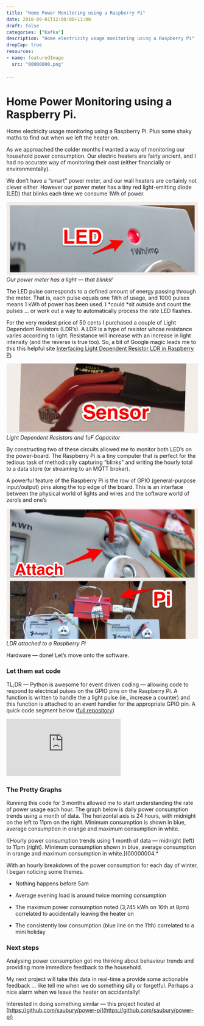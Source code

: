 ```yaml
---
title: "Home Power Monitoring using a Raspberry Pi"
date: 2018-09-01T12:00:00+11:00
draft: false
categories: ["Kafka"]
description: "Home electricity usage monitoring using a Raspberry Pi"
dropCap: true
resources:
- name: featuredImage
  src: "00000000.png"

---
```



# Home Power Monitoring using a Raspberry Pi.

Home electricity usage monitoring using a Raspberry Pi. Plus some shaky maths to find out when we left the heater on.

As we approached the colder months I wanted a way of monitoring our household power consumption. Our electric heaters are fairly ancient, and I had no accurate way of monitoring their cost (either financially or environmentally).

We don’t have a “smart” power meter, and our wall heaters are certainly not clever either. However our power meter has a tiny red light-emitting diode (LED) that blinks each time we consume 1Wh of power.

![Our power meter has a light — that blinks!](00000001.png)*Our power meter has a light — that blinks!*

The LED pulse corresponds to a defined amount of energy passing through the meter. That is, each pulse equals one 1Wh of usage, and 1000 pulses means 1 kWh of power has been used. I *could *sit outside and count the pulses … or work out a way to automatically process the rate LED flashes.

For the very modest price of 50 cents I purchased a couple of Light Dependent Resistors (LDR’s). A LDR is a type of resistor whose resistance varies according to light. Resistance will increase with an increase in light intensity (and the reverse is true too). So, a bit of Google magic leads me to this this helpful site [Interfacing Light Dependent Resistor LDR in Raspberry Pi](https://iotguider.in/raspberrypi/interfacing-light-dependent-resistor-ldr-in-raspberry-pi/).

![Light Dependent Resistors and 1uF Capacitor](00000002.png)*Light Dependent Resistors and 1uF Capacitor*

By constructing two of these circuits allowed me to monitor both LED’s on the power-board. The Raspberry Pi is a tiny computer that is perfect for the tedious task of methodically capturing “blinks” and writing the hourly total to a data store (or streaming to an MQTT broker).

A powerful feature of the Raspberry Pi is the row of GPIO (general-purpose input/output) pins along the top edge of the board. This is an interface between the physical world of lights and wires and the software world of zero’s and one’s

![LDR attached to a Raspberry Pi](00000003.png)*LDR attached to a Raspberry Pi*

Hardware — done! Let’s move onto the software.

### Let them eat code

TL;DR — Python is awesome for event driven coding — allowing code to respond to electrical pulses on the GPIO pins on the Raspberry Pi. A function is written to handle the a light pulse (ie., increase a counter) and this function is attached to an event handler for the appropriate GPIO pin. A quick code segment below ([full repository](https://github.com/saubury/power-pi))

<iframe src="https://medium.com/media/03bc19071e7c37f936e72a65b89030db" frameborder=0></iframe>

### The Pretty Graphs

Running this code for 3 months allowed me to start understanding the rate of power usage each hour. The graph below is daily power consumption trends using a month of data. The horizontal axis is 24 hours, with midnight on the left to 11pm on the right. Minimum consumption is shown in blue, average consumption in orange and maximum consumption in white.

![Hourly power consumption trends using 1 month of data — midnight (left) to 11pm (right). Minimum consumption shown in blue, average consumption in orange and maximum consumption in white.](00000004.*

With an hourly breakdown of the power consumption for each day of winter, I began noticing some themes.

* Nothing happens before 5am

* Average evening load is around twice morning consumption

* The maximum power consumption noted (3,745 kWh on 16th at 8pm) correlated to accidentally leaving the heater on

* The consistently low consumption (blue line on the 11th) correlated to a mini holiday

### Next steps

Analysing power consumption got me thinking about behaviour trends and providing more immediate feedback to the household.

My next project will take this data in real-time a provide some actionable feedback … like tell me when we do something silly or forgetful. Perhaps a nice alarm when we leave the heater on accidentally!

Interested in doing something similar — this project hosted at [https://github.com/saubury/power-pi](https://github.com/saubury/power-pi)
